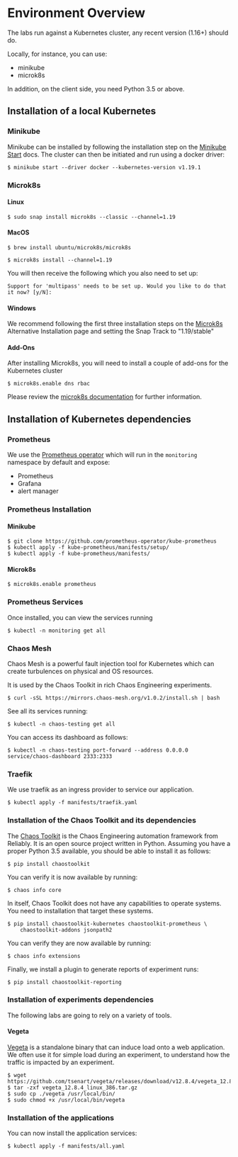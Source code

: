 # Environment Overview

The labs run against a Kubernetes cluster, any recent version (1.16+)
should do.

Locally, for instance, you can use:

* minikube
* microk8s

In addition, on the client side, you need Python 3.5 or above.

## Installation of a local Kubernetes

### Minikube

Minikube can be installed by following the installation step on the [Minikube Start](https://minikube.sigs.k8s.io/docs/start/) docs. The cluster can then be initiated and run using a docker driver:

```console
$ minikube start --driver docker --kubernetes-version v1.19.1
```

### Microk8s

#### Linux

```console
$ sudo snap install microk8s --classic --channel=1.19
```

#### MacOS

```console
$ brew install ubuntu/microk8s/microk8s
```

```console
$ microk8s install --channel=1.19
```

You will then receive the following which you also need to set up:

```
Support for 'multipass' needs to be set up. Would you like to do that it now? [y/N]:
```

#### Windows

We recommend following the first three installation steps on the [Microk8s](https://microk8s.io/docs/install-alternatives#heading--windows) Alternative Installation page and setting the Snap Track to "1.19/stable"

#### Add-Ons

After installing Microk8s, you will need to install a couple of add-ons for the Kubernetes cluster

```
$ microk8s.enable dns rbac
```

Please review the [microk8s documentation](https://microk8s.io/docs)
for further information.

## Installation of Kubernetes dependencies

### Prometheus

We use the [Prometheus operator](https://github.com/prometheus-operator/prometheus-operator) which will run in the `monitoring` namespace by default and expose:

* Prometheus
* Grafana
* alert manager

### Prometheus Installation

#### Minikube

```console
$ git clone https://github.com/prometheus-operator/kube-prometheus
$ kubectl apply -f kube-prometheus/manifests/setup/
$ kubectl apply -f kube-prometheus/manifests/
```

#### Microk8s

```console
$ microk8s.enable prometheus
```

### Prometheus Services
Once installed, you can view the services running

```console
$ kubectl -n monitoring get all
```

### Chaos Mesh

Chaos Mesh is a powerful fault injection tool for Kubernetes which can create
turbulences on physical and OS resources.

It is used by the Chaos Toolkit in rich Chaos Engineering experiments.

```console
$ curl -sSL https://mirrors.chaos-mesh.org/v1.0.2/install.sh | bash
```

See all its services running:

```console
$ kubectl -n chaos-testing get all
```

You can access its dashboard as follows:

```console
$ kubectl -n chaos-testing port-forward --address 0.0.0.0 service/chaos-dashboard 2333:2333
```

### Traefik

We use traefik as an ingress provider to service our application.

```console
$ kubectl apply -f manifests/traefik.yaml
```

### Installation of the Chaos Toolkit and its dependencies

The [Chaos Toolkit](https://chaostoolkit.org/) is the Chaos Engineering
automation framework from Reliably. It is an open source project written in
Python. Assuming you have a proper Python 3.5 available, you should be able to
install it as follows:

```console
$ pip install chaostoolkit
```

You can verify it is now available by running:

```console
$ chaos info core
```

In itself, Chaos Toolkit does not have any capabilities to operate systems. You
need to installation that target these systems.

```console
$ pip install chaostoolkit-kubernetes chaostoolkit-prometheus \
    chaostoolkit-addons jsonpath2
```

You can verify they are now available by running:

```console
$ chaos info extensions
```

Finally, we install a plugin to generate reports of experiment runs:

```console
$ pip install chaostoolkit-reporting
```

### Installation of experiments dependencies

The following labs are going to rely on a variety of tools.

#### Vegeta

[Vegeta](https://github.com/tsenart/vegeta) is a standalone binary that can
induce load onto a web application. We often use it for simple load during an
experiment, to understand how the traffic is impacted by an experiment.

```console
$ wget https://github.com/tsenart/vegeta/releases/download/v12.8.4/vegeta_12.8.4_linux_386.tar.gz
$ tar -zxf vegeta_12.8.4_linux_386.tar.gz
$ sudo cp ./vegeta /usr/local/bin/
$ sudo chmod +x /usr/local/bin/vegeta
```

### Installation of the applications

You can now install the application services:

```console
$ kubectl apply -f manifests/all.yaml
```
